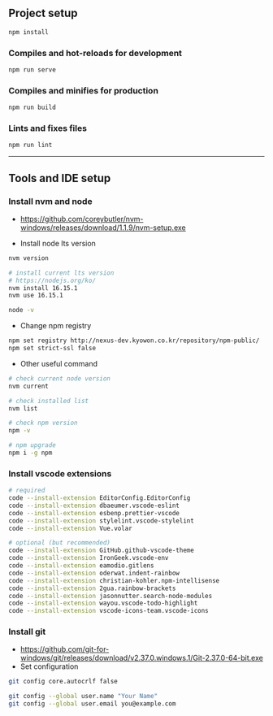 ## Project setup
``` bash
npm install
```
### Compiles and hot-reloads for development
``` bash
npm run serve
```
### Compiles and minifies for production
``` bash
npm run build
```
### Lints and fixes files
``` bash
npm run lint
```
---
## Tools and IDE setup
### Install nvm and node
- https://github.com/coreybutler/nvm-windows/releases/download/1.1.9/nvm-setup.exe

- Install node lts version
``` bash
nvm version

# install current lts version
# https://nodejs.org/ko/
nvm install 16.15.1
nvm use 16.15.1

node -v
```
-  Change npm registry
``` bash
npm set registry http://nexus-dev.kyowon.co.kr/repository/npm-public/
npm set strict-ssl false
```
- Other useful command
``` bash
# check current node version
nvm current

# check installed list
nvm list

# check npm version
npm -v

# npm upgrade
npm i -g npm
```
### Install vscode extensions
``` bash
# required
code --install-extension EditorConfig.EditorConfig
code --install-extension dbaeumer.vscode-eslint
code --install-extension esbenp.prettier-vscode
code --install-extension stylelint.vscode-stylelint
code --install-extension Vue.volar

# optional (but recommended)
code --install-extension GitHub.github-vscode-theme
code --install-extension IronGeek.vscode-env
code --install-extension eamodio.gitlens
code --install-extension oderwat.indent-rainbow
code --install-extension christian-kohler.npm-intellisense
code --install-extension 2gua.rainbow-brackets
code --install-extension jasonnutter.search-node-modules
code --install-extension wayou.vscode-todo-highlight
code --install-extension vscode-icons-team.vscode-icons
```
### Install git
- https://github.com/git-for-windows/git/releases/download/v2.37.0.windows.1/Git-2.37.0-64-bit.exe
- Set configuration
``` bash
git config core.autocrlf false

git config --global user.name "Your Name"
git config --global user.email you@example.com
```
